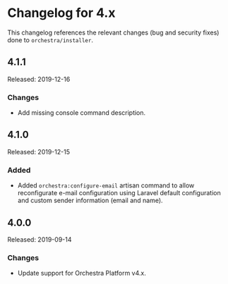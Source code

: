 # Changelog for 4.x

This changelog references the relevant changes (bug and security fixes) done to `orchestra/installer`.

## 4.1.1

Released: 2019-12-16

### Changes

* Add missing console command description.

## 4.1.0

Released: 2019-12-15

### Added

* Added `orchestra:configure-email` artisan command to allow reconfigurate e-mail configuration using Laravel default configuration and custom sender information (email and name).

## 4.0.0

Released: 2019-09-14

### Changes 

* Update support for Orchestra Platform v4.x.
